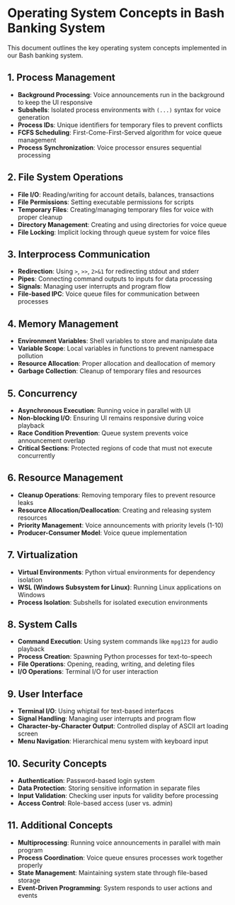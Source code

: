 # Operating System Concepts in Bash Banking System

This document outlines the key operating system concepts implemented in our Bash banking system.

## 1. Process Management

- **Background Processing**: Voice announcements run in the background to keep the UI responsive
- **Subshells**: Isolated process environments with `(...)` syntax for voice generation
- **Process IDs**: Unique identifiers for temporary files to prevent conflicts
- **FCFS Scheduling**: First-Come-First-Served algorithm for voice queue management
- **Process Synchronization**: Voice processor ensures sequential processing

## 2. File System Operations

- **File I/O**: Reading/writing for account details, balances, transactions
- **File Permissions**: Setting executable permissions for scripts
- **Temporary Files**: Creating/managing temporary files for voice with proper cleanup
- **Directory Management**: Creating and using directories for voice queue
- **File Locking**: Implicit locking through queue system for voice files

## 3. Interprocess Communication

- **Redirection**: Using `>`, `>>`, `2>&1` for redirecting stdout and stderr
- **Pipes**: Connecting command outputs to inputs for data processing
- **Signals**: Managing user interrupts and program flow
- **File-based IPC**: Voice queue files for communication between processes

## 4. Memory Management

- **Environment Variables**: Shell variables to store and manipulate data
- **Variable Scope**: Local variables in functions to prevent namespace pollution
- **Resource Allocation**: Proper allocation and deallocation of memory
- **Garbage Collection**: Cleanup of temporary files and resources

## 5. Concurrency

- **Asynchronous Execution**: Running voice in parallel with UI
- **Non-blocking I/O**: Ensuring UI remains responsive during voice playback
- **Race Condition Prevention**: Queue system prevents voice announcement overlap
- **Critical Sections**: Protected regions of code that must not execute concurrently

## 6. Resource Management

- **Cleanup Operations**: Removing temporary files to prevent resource leaks
- **Resource Allocation/Deallocation**: Creating and releasing system resources
- **Priority Management**: Voice announcements with priority levels (1-10)
- **Producer-Consumer Model**: Voice queue implementation

## 7. Virtualization

- **Virtual Environments**: Python virtual environments for dependency isolation
- **WSL (Windows Subsystem for Linux)**: Running Linux applications on Windows
- **Process Isolation**: Subshells for isolated execution environments

## 8. System Calls

- **Command Execution**: Using system commands like `mpg123` for audio playback
- **Process Creation**: Spawning Python processes for text-to-speech
- **File Operations**: Opening, reading, writing, and deleting files
- **I/O Operations**: Terminal I/O for user interaction

## 9. User Interface

- **Terminal I/O**: Using whiptail for text-based interfaces
- **Signal Handling**: Managing user interrupts and program flow
- **Character-by-Character Output**: Controlled display of ASCII art loading screen
- **Menu Navigation**: Hierarchical menu system with keyboard input

## 10. Security Concepts

- **Authentication**: Password-based login system
- **Data Protection**: Storing sensitive information in separate files
- **Input Validation**: Checking user inputs for validity before processing
- **Access Control**: Role-based access (user vs. admin)

## 11. Additional Concepts

- **Multiprocessing**: Running voice announcements in parallel with main program
- **Process Coordination**: Voice queue ensures processes work together properly
- **State Management**: Maintaining system state through file-based storage
- **Event-Driven Programming**: System responds to user actions and events
